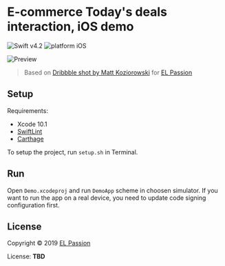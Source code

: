 # E-commerce Today's deals interaction, iOS demo

![Swift v4.2](https://img.shields.io/badge/swift-v4.2-orange.svg)
![platform iOS](https://img.shields.io/badge/platform-iOS-blue.svg)

![Preview](preview.gif)

> Based on [Dribbble shot by Matt Koziorowski](https://dribbble.com/shots/3116611-E-commerce-Today-s-deals-interaction) for [EL Passion](https://www.elpassion.com)

## Setup

Requirements: 

- Xcode 10.1
- [SwiftLint](https://github.com/realm/SwiftLint)
- [Carthage](https://github.com/Carthage/Carthage)

To setup the project, run `setup.sh` in Terminal.

## Run

Open `Demo.xcodeproj` and run `DemoApp` scheme in choosen simulator. If you want to run the app on a real device, you need to update code signing configuration first.

## License

Copyright © 2019 [EL Passion](https://www.elpassion.com)

License: **TBD**
